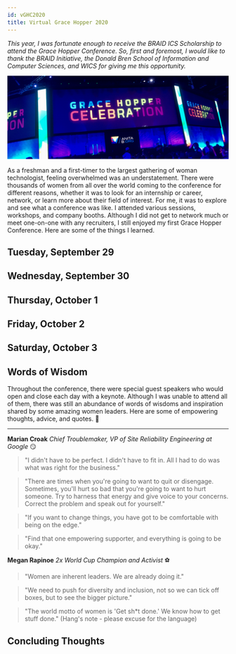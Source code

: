 ```yaml
---
id: vGHC2020
title: Virtual Grace Hopper 2020
---
```

*This year, I was fortunate enough to receive the BRAID ICS Scholarship to attend the Grace Hopper Conference. So, first and foremost, I would like to thank the BRAID Initiative, the Donald Bren School of Information and Computer Sciences, and WICS for giving me this opportunity.*

![Grace Hopper Banner](./assets/ghcbanner.jpg)

As a freshman and a first-timer to the largest gathering of woman technologist, feeling overwhelmed was an understatement. There were thousands of women from all over the world coming to the conference for different reasons, whether it was to look for an internship or career, network, or learn more about their field of interest. For me, it was to explore and see what a conference was like. I attended various sessions, workshops, and company booths. Although I did not get to network much or meet one-on-one with any recruiters, I still enjoyed my first Grace Hopper Conference. Here are some of the things I learned. 

## Tuesday, September 29


## Wednesday, September 30


## Thursday, October 1


## Friday, October 2


## Saturday, October 3


## Words of Wisdom
Throughout the conference, there were special guest speakers who would open and close each day with a keynote. Although I was unable to attend all of them, there was still an abundance of words of wisdoms and inspiration shared by some amazing women leaders. Here are some of empowering thoughts, advice, and quotes. :raised_hands:

---

**Marian Croak** *Chief Troublemaker, VP of Site Reliability Engineering at Google* :smirk:
> "I didn't have to be perfect. I didn't have to fit in. All I had to do was what was right for the business."

> "There are times when you're going to want to quit or disengage. Sometimes, you'll hurt so bad that you're going to want to hurt someone. Try to harness that energy and give voice to your concerns. Correct the problem and speak out for yourself."

> "If you want to change things, you have got to be comfortable with being on the edge."

> "Find that one empowering supporter, and everything is going to be okay."

**Megan Rapinoe** *2x World Cup Champion and Activist* :soccer:
> "Women are inherent leaders. We are already doing it."

> "We need to push for diversity and inclusion, not so we can tick off boxes, but to see the bigger picture."

> "The world motto of women is 'Get sh\*t done.' We know how to get stuff done." (Hang's note - please excuse for the language)

## Concluding Thoughts 
